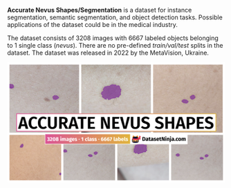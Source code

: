 **Accurate Nevus Shapes/Segmentation** is a dataset for instance segmentation, semantic segmentation, and object detection tasks. Possible applications of the dataset could be in the medical industry. 

The dataset consists of 3208 images with 6667 labeled objects belonging to 1 single class (*nevus*). There are no pre-defined <i>train/val/test</i> splits in the dataset. The dataset was released in 2022 by the MetaVision, Ukraine.

<img src="https://github.com/dataset-ninja/accurate-nevus-shapes/raw/main/visualizations/poster.png">
